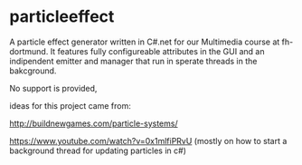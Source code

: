 # particleeffect
A particle effect generator written in C#.net for our Multimedia course at fh-dortmund.
It features fully configureable attributes in the GUI and an indipendent emitter and manager that run in sperate threads in the bakcground.


No support is provided,

ideas for this project came from: 

http://buildnewgames.com/particle-systems/

https://www.youtube.com/watch?v=0x1mlfiPRvU (mostly on how to start a background thread for updating particles in c#)
